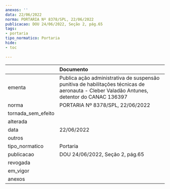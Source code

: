 ```yaml
---
anexos: ''
data: 22/06/2022
norma: PORTARIA Nº 8378/SPL, 22/06/2022
publicacao: DOU 24/06/2022, Seção 2, pág.65
tags:
- portaria
tipo_normatico: Portaria
hide: 
- toc 
 
---
```


|                    | Documento                                                                                                                                  |
|:-------------------|:-------------------------------------------------------------------------------------------------------------------------------------------|
| ementa             | Publica ação administrativa de suspensão punitiva de habilitações técnicas de aeronauta - Cleber Valadão Antunes, detentor do CANAC 136397 |
| norma              | PORTARIA Nº 8378/SPL, 22/06/2022                                                                                                           |
| tornada_sem_efeito |                                                                                                                                            |
| alterada           |                                                                                                                                            |
| data               | 22/06/2022                                                                                                                                 |
| outros             |                                                                                                                                            |
| tipo_normatico     | Portaria                                                                                                                                   |
| publicacao         | DOU 24/06/2022, Seção 2, pág.65                                                                                                            |
| revogada           |                                                                                                                                            |
| em_vigor           |                                                                                                                                            |
| anexos             |                                                                                                                                            |